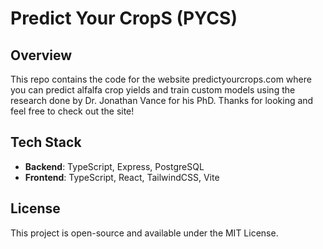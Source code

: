 # Predict Your CropS (PYCS)

## Overview

This repo contains the code for the website predictyourcrops.com where you can predict alfalfa crop yields and train custom models using the research done by Dr. Jonathan Vance for his PhD. Thanks for looking and feel free to check out the site!

## Tech Stack

- **Backend**: TypeScript, Express, PostgreSQL
- **Frontend**: TypeScript, React, TailwindCSS, Vite

## License

This project is open-source and available under the MIT License.
